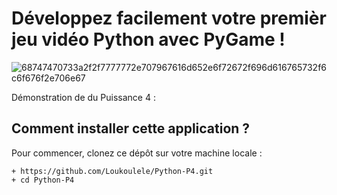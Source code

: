# Développez facilement votre premièr jeu vidéo Python avec PyGame !

![68747470733a2f2f7777772e707967616d652e6f72672f696d616765732f6c6f676f2e706e67](https://user-images.githubusercontent.com/26150670/51462772-bf4c6980-1d61-11e9-9f58-4bc30ab4a3d6.png)

Démonstration de du Puissance 4 : 

## Comment installer cette application ?

Pour commencer, clonez ce dépôt sur votre machine locale :
```
+ https://github.com/Loukoulele/Python-P4.git
+ cd Python-P4
```
